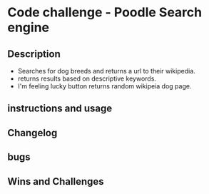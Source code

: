 # Code challenge - Poodle Search engine
## Description
- Searches for dog breeds and returns a url to their wikipedia.
- returns results based on descriptive keywords.
- I'm feeling lucky button returns random wikipeia dog page.


## instructions and usage
## Changelog
## bugs
## Wins and Challenges
